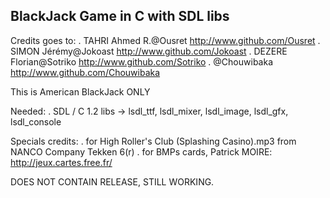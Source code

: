 BlackJack Game in C with SDL libs
----------------------------------

Credits goes to:
. TAHRI Ahmed R.@Ousret http://www.github.com/Ousret
. SIMON Jérémy@Jokoast http://www.github.com/Jokoast
. DEZERE Florian@Sotriko http://www.github.com/Sotriko
. @Chouwibaka http://www.github.com/Chouwibaka

This is American BlackJack ONLY

Needed:
. SDL / C 1.2 libs
	-> lsdl_ttf, lsdl_mixer, lsdl_image, lsdl_gfx, lsdl_console

Specials credits:
. for High Roller's Club (Splashing Casino).mp3 from NANCO Company Tekken 6(r)
. for BMPs cards, Patrick MOIRE: http://jeux.cartes.free.fr/

DOES NOT CONTAIN RELEASE, STILL WORKING.
